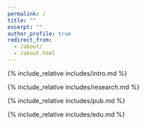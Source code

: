 ```yaml
---
permalink: /
title: ""
excerpt: ""
author_profile: true
redirect_from: 
  - /about/
  - /about.html
---
```


<span class='anchor' id='about-me'></span>
{% include_relative includes/intro.md %}

<span class='anchor' id='research'></span>
{% include_relative includes/research.md %}

<span class='anchor' id='publications'></span>
{% include_relative includes/pub.md %}

{% include_relative includes/edu.md %}

<span class='anchor' id='end-page'></span>


<br>

<center>
	<script type="text/javascript" id="clustrmaps" src="//cdn.clustrmaps.com/map_v2.js?cl=ffffff&w=300&t=n&d=fnjZosDypHWCQPdFwqnBKYdB94Vjz1XHjNUsZDwxIPM&co=2d78ad&ct=ffffff&cmo=3acc3a&cmn=ff5353"></script>
</center>

